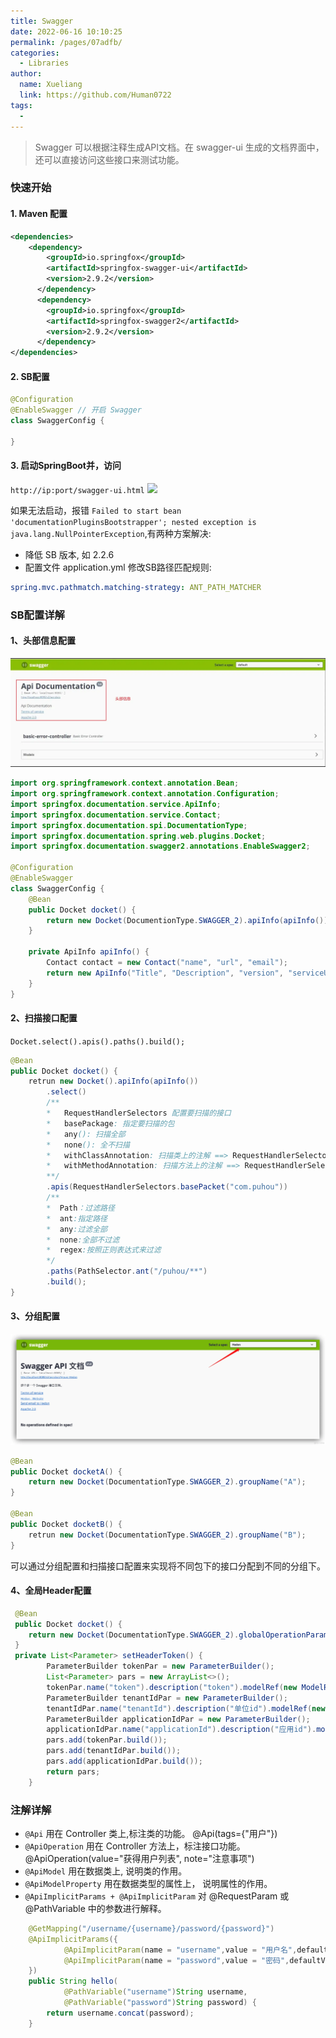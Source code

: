 ```yaml
---
title: Swagger
date: 2022-06-16 10:10:25
permalink: /pages/07adfb/
categories: 
  - Libraries
author: 
  name: Xueliang
  link: https://github.com/Human0722
tags: 
  - 
---
```


> Swagger 可以根据注释生成API文档。在 swagger-ui 生成的文档界面中，还可以直接访问这些接口来测试功能。

### 快速开始

#### 1. Maven 配置

```xml
<dependencies>
    <dependency>
        <groupId>io.springfox</groupId>
        <artifactId>springfox-swagger-ui</artifactId>
        <version>2.9.2</version>
      </dependency>
      <dependency>
        <groupId>io.springfox</groupId>
        <artifactId>springfox-swagger2</artifactId>
        <version>2.9.2</version>
      </dependency> 
</dependencies>
```

#### 2. SB配置

```java
@Configuration
@EnableSwagger // 开启 Swagger
class SwaggerConfig {

}
```

#### 3. 启动SpringBoot并，访问

```http://ip:port/swagger-ui.html```
![](https://raw.githubusercontent.com/Human0722/blogPics/master/java/Snipaste_2022-06-16_13-54-27.3i4om9ui2ec0.webp)

如果无法启动，报错 ```Failed to start bean 'documentationPluginsBootstrapper'; nested exception is java.lang.NullPointerException```,有两种方案解决: 
- 降低 SB 版本, 如 2.2.6
- 配置文件 application.yml 修改SB路径匹配规则: 
```yaml
spring.mvc.pathmatch.matching-strategy: ANT_PATH_MATCHER
```

### SB配置详解  

#### 1、头部信息配置

![](https://raw.githubusercontent.com/Human0722/blogPics/master/java/image.2wcbi71uq7i0.webp)
```java
import org.springframework.context.annotation.Bean;
import org.springframework.context.annotation.Configuration;
import springfox.documentation.service.ApiInfo;
import springfox.documentation.service.Contact;
import springfox.documentation.spi.DocumentationType;
import springfox.documentation.spring.web.plugins.Docket;
import springfox.documentation.swagger2.annotations.EnableSwagger2;

@Configuration
@EnableSwagger
class SwaggerConfig {
    @Bean
    public Docket docket() {
        return new Docket(DocumentionType.SWAGGER_2).apiInfo(apiInfo());
    }
    
    private ApiInfo apiInfo() {
        Contact contact = new Contact("name", "url", "email");
        return new ApiInfo("Title", "Description", "version", "serviceUrl", contact, "license", "licenseURL", new ArrayList());
    }
}
```

#### 2、扫描接口配置  
```Docket.select().apis().paths().build();```
```java
@Bean
public Docket docket() {
    retrun new Docket().apiInfo(apiInfo())
        .select()
        /**
        *   RequestHandlerSelectors 配置要扫描的接口
        *   basePackage: 指定要扫描的包
        *   any(): 扫描全部
        *   none(): 全不扫描
        *   withClassAnnotation: 扫描类上的注解 ==> RequestHandlerSelectors.withClassAnnotation(RestController.class)
        *   withMethodAnnotation: 扫描方法上的注解 ==> RequestHandlerSelectors.withMethodAnnotation(GetMapping.class)
        **/
        .apis(RequestHandlerSelectors.basePacket("com.puhou"))
        /**
        *  Path：过滤路径
        *  ant:指定路径
        *  any:过滤全部
        *  none:全部不过滤
        *  regex:按照正则表达式来过滤
        */
        .paths(PathSelector.ant("/puhou/**")
        .build();
}
```

#### 3、分组配置
![](https://raw.githubusercontent.com/Human0722/blogPics/master/java/image.4l5203vkvw4.webp)

```java 
@Bean
public Docket docketA() {
    return new Docket(DocumentationType.SWAGGER_2).groupName("A");
}

@Bean
public Docket docketB() {
    retrun new Docket(DocumentationType.SWAGGER_2).groupName("B");
}
```  

可以通过分组配置和扫描接口配置来实现将不同包下的接口分配到不同的分组下。

#### 4、全局Header配置
```java
 @Bean
 public Docket docket() {
    return new Docket(DocumentationType.SWAGGER_2).globalOperationParameters(setHeaderToken());
 }
 private List<Parameter> setHeaderToken() {
        ParameterBuilder tokenPar = new ParameterBuilder();
        List<Parameter> pars = new ArrayList<>();
        tokenPar.name("token").description("token").modelRef(new ModelRef("string")).parameterType("header").required(false).build();
        ParameterBuilder tenantIdPar = new ParameterBuilder();
        tenantIdPar.name("tenantId").description("单位id").modelRef(new ModelRef("string")).parameterType("header").required(false).build();
        ParameterBuilder applicationIdPar = new ParameterBuilder();
        applicationIdPar.name("applicationId").description("应用id").modelRef(new ModelRef("string")).parameterType("header").required(false).build();
        pars.add(tokenPar.build());
        pars.add(tenantIdPar.build());
        pars.add(applicationIdPar.build());
        return pars;
    }
```
 
### 注解详解
- ```@Api```            用在 Controller 类上,标注类的功能。 @Api(tags={"用户"})
- ```@ApiOperation```   用在 Controller 方法上，标注接口功能。 @ApiOperation(value="获得用户列表", note="注意事项")
- ```@ApiModel```       用在数据类上, 说明类的作用。
- ```@ApiModelProperty``` 用在数据类型的属性上， 说明属性的作用。
- ```@ApiImplicitParams + @ApiImplicitParam``` 对 @RequestParam 或 @PathVariable 中的参数进行解释。
```java 
    @GetMapping("/username/{username}/password/{password}")
    @ApiImplicitParams({
            @ApiImplicitParam(name = "username",value = "用户名",defaultValue = "admin",paramType = "query",dataType="String",required = true),
            @ApiImplicitParam(name = "password",value = "密码",defaultValue = "admin",paramType = "query",dataType="String",required = true)
    })
    public String hello(
            @PathVariable("username")String username,
            @PathVariable("password")String password) {
        return username.concat(password);
    }
```